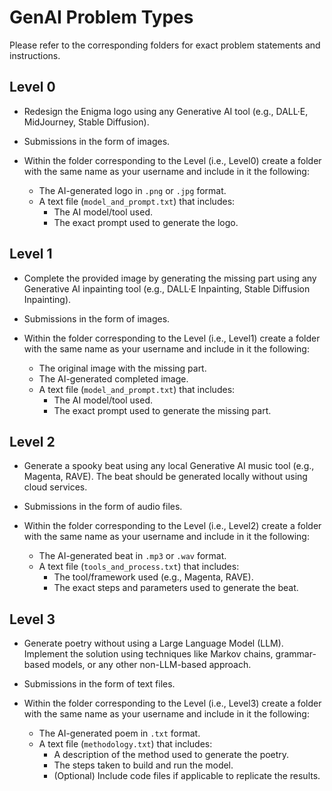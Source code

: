 # GenAI Problem Types
Please refer to the corresponding folders for exact problem statements and instructions.

## Level 0
- Redesign the Enigma logo using any Generative AI tool (e.g., DALL·E, MidJourney, Stable Diffusion).
  
- Submissions in the form of images.

- Within the folder corresponding to the Level (i.e., Level0) create a folder with the same name as your username and include in it the following:
  + The AI-generated logo in `.png` or `.jpg` format.
  + A text file (`model_and_prompt.txt`) that includes:
    - The AI model/tool used.
    - The exact prompt used to generate the logo.

## Level 1
- Complete the provided image by generating the missing part using any Generative AI inpainting tool (e.g., DALL·E Inpainting, Stable Diffusion Inpainting).
  
- Submissions in the form of images.

- Within the folder corresponding to the Level (i.e., Level1) create a folder with the same name as your username and include in it the following:
  + The original image with the missing part.
  + The AI-generated completed image.
  + A text file (`model_and_prompt.txt`) that includes:
    - The AI model/tool used.
    - The exact prompt used to generate the missing part.

## Level 2
- Generate a spooky beat using any local Generative AI music tool (e.g., Magenta, RAVE). The beat should be generated locally without using cloud services.
  
- Submissions in the form of audio files.

- Within the folder corresponding to the Level (i.e., Level2) create a folder with the same name as your username and include in it the following:
  + The AI-generated beat in `.mp3` or `.wav` format.
  + A text file (`tools_and_process.txt`) that includes:
    - The tool/framework used (e.g., Magenta, RAVE).
    - The exact steps and parameters used to generate the beat.

## Level 3
- Generate poetry without using a Large Language Model (LLM). Implement the solution using techniques like Markov chains, grammar-based models, or any other non-LLM-based approach.
  
- Submissions in the form of text files.

- Within the folder corresponding to the Level (i.e., Level3) create a folder with the same name as your username and include in it the following:
  + The AI-generated poem in `.txt` format.
  + A text file (`methodology.txt`) that includes:
    - A description of the method used to generate the poetry.
    - The steps taken to build and run the model.
    - (Optional) Include code files if applicable to replicate the results.


